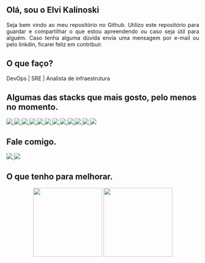 <h2 align="left">Olá, sou o Elvi Kalinoski</h2>

<div style='text-align: justify;'>
Seja bem vindo ao meu repositório no Github.
Utilizo este repositório para guardar e compartilhar o que estou apreendendo ou caso seja útil para alguém.
Caso tenha alguma dúvida envia uma mensagem por e-mail ou pelo linkdin, ficarei feliz em contribuir. 
</div>

<h2 align="left">O que faço?</h2>
<div>DevOps | SRE | Analista de infraestrutura</div>

<h2 align="left">Algumas das stacks que mais gosto, pelo menos no momento.</h2>
<div>
    <a href="https://www.debian.org/"><image src="https://img.shields.io/badge/Debian-A81D33?style=for-the-badge&logo=debian&logoColor=white" target="_blank">
    <a href="https://www.linux.org/"><image src="https://img.shields.io/badge/Linux-FCC624?style=for-the-badge&logo=linux&logoColor=black" target="_blank">
    <a href="https://www.docker.com/"><image src="https://img.shields.io/badge/Docker-2CA5E0?style=for-the-badge&logo=docker&logoColor=white" target="_blank">
    <a href="https://www.markdownguide.org/"><image src="https://img.shields.io/badge/Markdown-000000?style=for-the-badge&logo=markdown&logoColor=white" target="_blank">
    <a href="https://kubernetes.io/"><image src="https://img.shields.io/badge/kubernetes-326ce5.svg?&style=for-the-badge&logo=kubernetes&logoColor=white"  target="_blank">
    <a href="https://git-scm.com/"><image src="https://img.shields.io/badge/Git-F05032?style=for-the-badge&logo=git&logoColor=white" target="_blank">
    <a href="https://github.com/"><image src="https://img.shields.io/badge/GitHub-100000?style=for-the-badge&logo=github&logoColor=white" target="_blank">
    <a href="https://www.postman.com/"><image src="https://img.shields.io/badge/Postman-FF6C37?style=for-the-badge&logo=Postman&logoColor=white" target="_blank">
    <a href="https://www.gnu.org/software/bash/"><image src="https://img.shields.io/badge/Shell_Script-121011?style=for-the-badge&logo=gnu-bash&logoColor=white" target="_blank">
    <a href="https://cloud.google.com/"><image src="https://img.shields.io/badge/Google_Cloud-4285F4?style=for-the-badge&logo=google-cloud&logoColor=white" target="_blank">
    <a href="https://developer.mozilla.org/pt-BR/docs/Web/JavaScript/"><image src="https://img.shields.io/badge/JavaScript-F7DF1E?style=for-the-badge&logo=javascript&logoColor=black" target="_blank">
    <a href="https://bitbucket.org/"><image src="https://img.shields.io/badge/Bitbucket-330F63?style=for-the-badge&logo=bitbucket&logoColor=white" target="_blank"></a>

</div>

<h2 align="left">Fale comigo.</h2>

<div> 
    <a href="mailto:elvi.kalinoski@gmail.com"><img src="https://img.shields.io/badge/Gmail-D14836?style=for-the-badge&logo=gmail&logoColor=white" target="_blank">
    </a>
    <a href="https://www.linkedin.com/in/elvikalinoski"><img src="https://img.shields.io/badge/LinkedIn-0077B5?style=for-the-badge&logo=linkedin&logoColor=white" target="_blank">
    </a>
</div>

<h2 align="left">O que tenho para melhorar.</h2>

<div align="center">
  <img height="180em" src="https://github-readme-stats.vercel.app/api/top-langs/?username=elvikalinoski&layout=compact&hide_title=true&langs_count=9&count_private=true" />
  <img height="180em" src="https://github-readme-stats.vercel.app/api?username=elvikalinoski&show_icons=true&hide_title=true&count_private=true&include_all_commits=true" />
</div>

